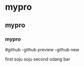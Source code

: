 # mypro
## mypro
### mypro

#github
  -github preview
  -github new

first soju soju
second odang bar
